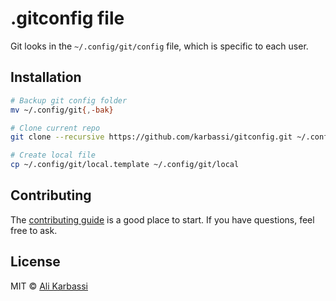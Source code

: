 # .gitconfig file

Git looks in the `~/.config/git/config` file, which is specific to each user.

## Installation
```sh
# Backup git config folder
mv ~/.config/git{,-bak}

# Clone current repo
git clone --recursive https://github.com/karbassi/gitconfig.git ~/.config/git

# Create local file
cp ~/.config/git/local.template ~/.config/git/local
```

## Contributing

The [contributing guide](CODE_OF_CONDUCT.md) is a good place to start. If you have questions, feel free to ask.

## License

MIT © [Ali Karbassi](https://karbassi.com)
